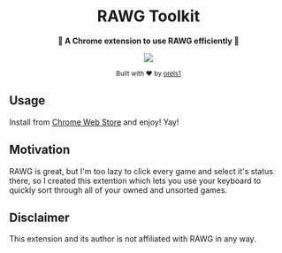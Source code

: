 <h1 align="center">RAWG Toolkit</h1>
<p align="center">
  <strong>🚀 A Chrome extension to use RAWG efficiently 🚀</strong><br />
</p>

<p align="center">
  <img src="https://img.shields.io/badge/100%25-unofficial-blue.svg?style=flat-square" />
</p>

<p align="center">
  <sub>Built with ❤︎ by
  <a href="https://twitter.com/orels1_">orels1</a>
  </sub>
</p>

## Usage

Install from [Chrome Web Store](https://chrome.google.com/webstore/detail/rawg-library-cleaner/hhjibfjhfjoledimkkafjammfkoekhmi) and enjoy! Yay!

## Motivation

RAWG is great, but I'm too lazy to click every game and select it's status there, so I created this extention which lets you use your keyboard to quickly sort through all of your owned and unsorted games.

## Disclaimer

This extension and its author is not affiliated with RAWG in any way.
